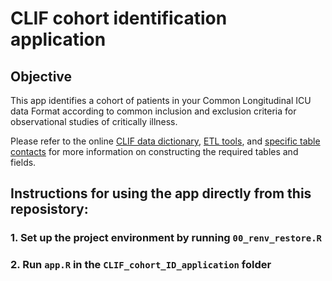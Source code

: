 # CLIF cohort identification application

## Objective

This app identifies a cohort of patients in your Common Longitudinal ICU data Format according to common inclusion and exclusion criteria for observational studies of critically illness.

Please refer to the online [CLIF data dictionary](https://clif-consortium.github.io/website/data-dictionary.html), [ETL tools](https://github.com/clif-consortium/CLIF/tree/main/etl-to-clif-resources), and [specific table contacts](https://github.com/clif-consortium/CLIF?tab=readme-ov-file#relational-clif) for more information on constructing the required tables and fields. 

## Instructions for using the app directly from this reposistory:

### 1. Set up the project environment by running `00_renv_restore.R` 
 
### 2. Run `app.R` in the `CLIF_cohort_ID_application` folder



